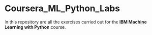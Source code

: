# Coursera_ML_Python_Labs

In this repository are all the exercises carried out for the <b>IBM Machine Learning with Python</b> course.
